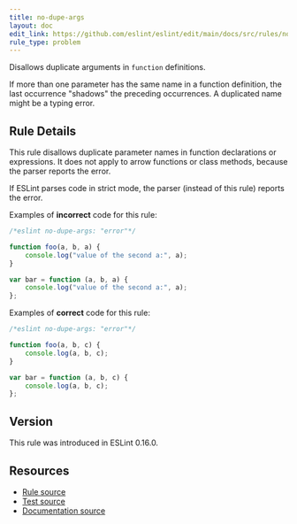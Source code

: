 ```yaml
---
title: no-dupe-args
layout: doc
edit_link: https://github.com/eslint/eslint/edit/main/docs/src/rules/no-dupe-args.md
rule_type: problem
---
```


<!--RECOMMENDED-->

Disallows duplicate arguments in `function` definitions.

If more than one parameter has the same name in a function definition, the last occurrence "shadows" the preceding occurrences. A duplicated name might be a typing error.

## Rule Details

This rule disallows duplicate parameter names in function declarations or expressions. It does not apply to arrow functions or class methods, because the parser reports the error.

If ESLint parses code in strict mode, the parser (instead of this rule) reports the error.

Examples of **incorrect** code for this rule:

```js
/*eslint no-dupe-args: "error"*/

function foo(a, b, a) {
    console.log("value of the second a:", a);
}

var bar = function (a, b, a) {
    console.log("value of the second a:", a);
};
```

Examples of **correct** code for this rule:

```js
/*eslint no-dupe-args: "error"*/

function foo(a, b, c) {
    console.log(a, b, c);
}

var bar = function (a, b, c) {
    console.log(a, b, c);
};
```

## Version

This rule was introduced in ESLint 0.16.0.

## Resources

* [Rule source](https://github.com/eslint/eslint/tree/HEAD/lib/rules/no-dupe-args.js)
* [Test source](https://github.com/eslint/eslint/tree/HEAD/tests/lib/rules/no-dupe-args.js)
* [Documentation source](https://github.com/eslint/eslint/tree/HEAD/docs/src/rules/no-dupe-args.md)
